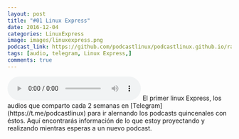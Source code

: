 ```yaml
---
layout: post
title: "#01 Linux Express"
date: 2016-12-04
categories: LinuxExpress
image: images/linuxexpress.png
podcast_link: https://github.com/podcastlinux/podcastlinux.github.io/raw/master/Linux-Express/%2301%20Podcast%20Linux%20Express.mp3
tags: [audio, telegram, Linux Express,]
comments: true
---
```

<audio controls>
  <source src="https://github.com/podcastlinux/podcastlinux.github.io/raw/master/Linux-Express/%2301%20Podcast%20Linux%20Express.mp3" type="audio/mpeg">
Your browser does not support the audio element.
</audio>
El primer linux Express, los audios que comparto cada 2 semanas en [Telegram](https://t.me/podcastlinux) para ir alernando 
los podcasts quincenales con éstos.
Aquí encontrarás información de lo que estoy proyectando y realizando mientras esperas a un nuevo podcast.

